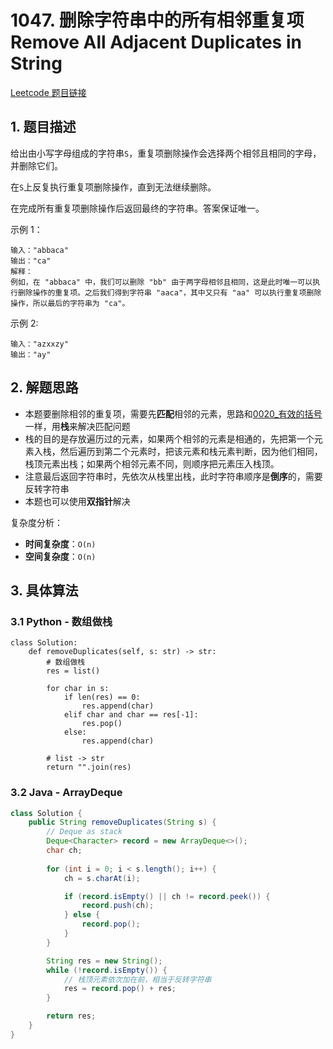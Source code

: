 # 1047. 删除字符串中的所有相邻重复项 Remove All Adjacent Duplicates in String
[Leetcode 题目链接](https://leetcode.com/problems/remove-all-adjacent-duplicates-in-string/)

## 1. 题目描述
给出由小写字母组成的字符串`S`，重复项删除操作会选择两个相邻且相同的字母，并删除它们。

在`S`上反复执行重复项删除操作，直到无法继续删除。

在完成所有重复项删除操作后返回最终的字符串。答案保证唯一。

示例 1：
```
输入："abbaca"
输出："ca"
解释：
例如，在 "abbaca" 中，我们可以删除 "bb" 由于两字母相邻且相同，这是此时唯一可以执行删除操作的重复项。之后我们得到字符串 "aaca"，其中又只有 "aa" 可以执行重复项删除操作，所以最后的字符串为 "ca"。
```

示例 2:
```
输入："azxxzy"
输出："ay"
```

## 2. 解题思路
* 本题要删除相邻的重复项，需要先**匹配**相邻的元素，思路和[0020_有效的括号](/leetcode/0020_%E6%9C%89%E6%95%88%E7%9A%84%E6%8B%AC%E5%8F%B7.md)一样，用**栈**来解决匹配问题
* 栈的目的是存放遍历过的元素，如果两个相邻的元素是相通的，先把第一个元素入栈，然后遍历到第二个元素时，把该元素和栈元素判断，因为他们相同，栈顶元素出栈；如果两个相邻元素不同，则顺序把元素压入栈顶。
* 注意最后返回字符串时，先依次从栈里出栈，此时字符串顺序是**倒序**的，需要反转字符串
* 本题也可以使用**双指针**解决

复杂度分析：
* **时间复杂度**：`O(n)`
* **空间复杂度**：`O(n)`

## 3. 具体算法
### 3.1 Python - 数组做栈
```Py
class Solution:
    def removeDuplicates(self, s: str) -> str:
        # 数组做栈
        res = list()

        for char in s:
            if len(res) == 0:
                res.append(char)
            elif char and char == res[-1]:
                res.pop()
            else:
                res.append(char)
        
        # list -> str
        return "".join(res)
```

### 3.2 Java - ArrayDeque
```Java
class Solution {
    public String removeDuplicates(String s) {
        // Deque as stack
        Deque<Character> record = new ArrayDeque<>();
        char ch;
        
        for (int i = 0; i < s.length(); i++) {
            ch = s.charAt(i);

            if (record.isEmpty() || ch != record.peek()) {
                record.push(ch);
            } else {
                record.pop();
            }
        }

        String res = new String();
        while (!record.isEmpty()) {
            // 栈顶元素依次加在前，相当于反转字符串
            res = record.pop() + res;
        }

        return res;
    }
}
```